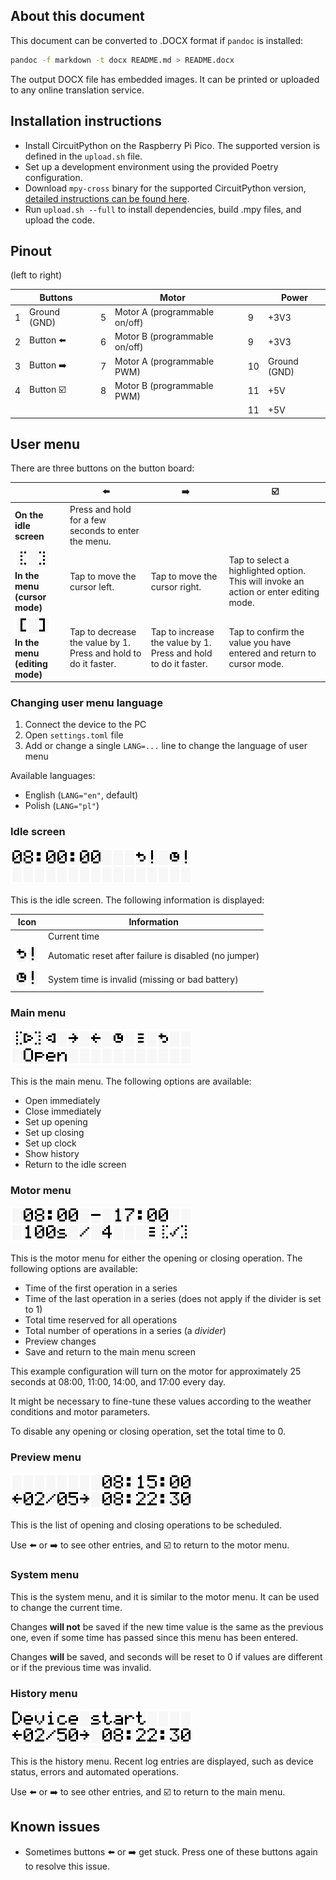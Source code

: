 ## About this document

This document can be converted to .DOCX format if `pandoc` is installed:

```bash
pandoc -f markdown -t docx README.md > README.docx
```

The output DOCX file has embedded images. It can be printed or uploaded to any online translation service.

## Installation instructions

- Install CircuitPython on the Raspberry Pi Pico. The supported version is defined in the `upload.sh` file.
- Set up a development environment using the provided Poetry configuration.
- Download `mpy-cross` binary for the supported CircuitPython
  version, [detailed instructions can be found here](https://learn.adafruit.com/welcome-to-circuitpython/frequently-asked-questions).
- Run `upload.sh --full` to install dependencies, build .mpy files, and upload the code.

## Pinout

(left to right)

|   | Buttons      | |   | Motor                         | |    | Power        |
|---|--------------|-|---|-------------------------------|-|----|--------------|
| 1 | Ground (GND) | | 5 | Motor A (programmable on/off) | | 9  | +3V3         |
| 2 | Button ⬅️    | | 6 | Motor B (programmable on/off) | | 9  | +3V3         |
| 3 | Button ➡️    | | 7 | Motor A (programmable PWM)    | | 10 | Ground (GND) |
| 4 | Button ☑️    | | 8 | Motor B (programmable PWM)    | | 11 | +5V          |
|   |              | |   |                               | | 11 | +5V          |

## User menu

There are three buttons on the button board:

|                                                              | ⬅️                                                              | ➡️                                                              | ☑️                                                                                    |
|--------------------------------------------------------------|-----------------------------------------------------------------|-----------------------------------------------------------------|---------------------------------------------------------------------------------------|
| **On the idle screen**                                       | Press and hold for a few seconds to enter the menu.             |                                                                 |                                                                                       |
| ![](assets/cursor1.png) <br/> **In the menu (cursor mode)**  | Tap to move the cursor left.                                    | Tap to move the cursor right.                                   | Tap to select a highlighted option. This will invoke an action or enter editing mode. |
| ![](assets/cursor2.png) <br/> **In the menu (editing mode)** | Tap to decrease the value by 1. Press and hold to do it faster. | Tap to increase the value by 1. Press and hold to do it faster. | Tap to confirm the value you have entered and return to cursor mode.                  |

### Changing user menu language

1. Connect the device to the PC
2. Open `settings.toml` file
3. Add or change a single `LANG=...` line to change the language of user menu

Available languages:

- English (`LANG="en"`, default)
- Polish (`LANG="pl"`)

### Idle screen

![](assets/canvas1.png)

This is the idle screen. The following information is displayed:

| Icon                   | Information                                           |
|------------------------|-------------------------------------------------------|
|                        | Current time                                          |
| ![](assets/error1.png) | Automatic reset after failure is disabled (no jumper) |
| ![](assets/error2.png) | System time is invalid (missing or bad battery)       |

### Main menu

![](assets/canvas2.png)

This is the main menu. The following options are available:

- Open immediately
- Close immediately
- Set up opening
- Set up closing
- Set up clock
- Show history
- Return to the idle screen

### Motor menu

![](assets/canvas3.png)

This is the motor menu for either the opening or closing operation. The following options are available:

- Time of the first operation in a series
- Time of the last operation in a series (does not apply if the divider is set to 1)
- Total time reserved for all operations
- Total number of operations in a series (a _divider_)
- Preview changes
- Save and return to the main menu screen

This example configuration will turn on the motor for approximately 25 seconds at 08:00, 11:00, 14:00, and 17:00 every
day.

It might be necessary to fine-tune these values according to the weather conditions and motor parameters.

To disable any opening or closing operation, set the total time to 0.

### Preview menu

![](assets/canvas4.png)

This is the list of opening and closing operations to be scheduled.

Use ⬅️ or ➡️ to see other entries, and ☑️ to return to the motor menu.

### System menu

This is the system menu, and it is similar to the motor menu. It can be used to change the current time.

Changes **will not** be saved if the new time value is the same as the previous one, even if some time has passed since
this menu has been entered.

Changes **will** be saved, and seconds will be reset to 0 if values are different or if the previous time was invalid.

### History menu

![](assets/canvas5.png)

This is the history menu. Recent log entries are displayed, such as device status, errors and automated operations.

Use ⬅️ or ➡️ to see other entries, and ☑️ to return to the main menu.

## Known issues

- Sometimes buttons ⬅️ or ➡️ get stuck. Press one of these buttons again to resolve this issue.
